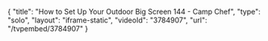 {
    "title": "How to Set Up Your Outdoor Big Screen 144 - Camp Chef",
    "type": "solo",
    "layout": "iframe-static",
    "videoId": "3784907",
    "url": "\/tvpembed\/3784907"
}